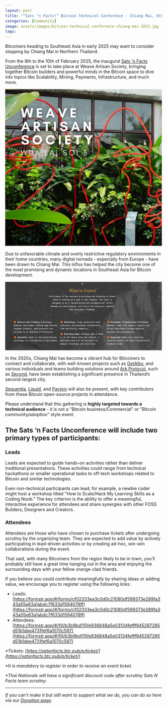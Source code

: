 ```yaml
---
layout: post
title: "“Sats ‘n Facts!” Bitcoin Technical Conference - Chiang Mai, 8th-10th Feb 2025"
categories: [Community]
image: assets/images/bitcoin-technical-conference-chiang-mai-2025.jpg
tags:
---
```


Bitcoiners heading to Southeast Asia in early 2025 may want to consider stopping by Chiang Mai in Northern Thailand.

From the 8th to the 10th of February 2025, the inaugural [Sats ‘n Facts Unconference](https://satsnfacts.btc.pub/#agenda) is set to take place at Weave Artisan Society, bringing together Bitcoin builders and powerful minds in the Bitcoin space to dive into topics like Scalability, Mining, Payments, Infrastructure, and much more.

![Weave Artisan Society](/assets/images/bitcoin-technical-conference-chiang-mai-2025-1.jpg)

Due to unfavorable climate and overly restrictive regulatory environments in their home countries, many digital nomads - especially from Europe - have been drawn to Chiang Mai. This influx has helped the city become one of the most promising and dynamic locations in Southeast Asia for Bitcoin development.

![What to expect - Bitcoin Technical Conference Chiang Mai 2025](/assets/images/bitcoin-technical-conference-chiang-mai-2025-2.jpg)

In the 2020s, Chiang Mai has become a vibrant hub for Bitcoiners to connect and collaborate, with well-known projects such as [GetAlby](https://www.getalby.com/), and various individuals and teams building solutions around [Ark Protocol](https://bitcoinops.org/en/topics/ark/), such as [Second](second.tech), have been establishing a significant presence in Thailand’s second-largest city.

[Sequentia](https://sequentia.io/), [Liquid](https://liquid.net/), and [Payjoin](https://payjoin.org/) will also be present, with key contributors from these Bitcoin open-source projects in attendance.

Please understand that this gathering is **highly targeted towards a technical audience** - it is not a "Bitcoin business/Commercial" or "Bitcoin community/adoption" style event.

## The Sats ‘n Facts Unconference will include two primary types of participants:

### Leads

Leads are expected to guide hands-on activities rather than deliver traditional presentations. These activities could range from technical hackathons or smaller operational tasks to off-tech workshops related to Bitcoin and similar technologies.

Even non-technical participants can lead; for example, a newbie coder might host a workshop titled "How to Scale/Hack My Learning Skills as a Coding Noob." The key criterion is the ability to offer a meaningful, interactive experience for attendees and share synergies with other FOSS Builders, Designers and Creators.

### Attendees

Attendees are those who have chosen to purchase tickets after undergoing scrutiny by the organizing team. They are expected to add value by actively participating in lead-driven activities or by creating ad-hoc, win-win collaborations during the event.

That said, with many Bitcoiners from the region likely to be in town, you’ll probably still have a great time hanging out in the area and enjoying the surrounding days with your fellow orange-clad friends.

If you believe you could contribute meaningfully by sharing ideas or adding value, we encourage you to register using the following links:

- Leads: [https://formstr.app/#/forms/cf02333ea3c0d0c21080df599373e289fa343a55e63a1abdc7f633d1594078ff](https://formstr.app/#/forms/cf02333ea3c0d0c21080df599373e289fa343a55e63a1abdc7f633d1594078ff)
- Attendees: [https://formstr.app/#/fill/b3b9bd115fe936848a5e03134fefff945287285d51b1dee4731fef6a1070c597](https://formstr.app/#/fill/b3b9bd115fe936848a5e03134fefff945287285d51b1dee4731fef6a1070c597)

_\*Tickets: [https://satsnfacts.btc.pub/p/ticket/](https://satsnfacts.btc.pub/p/ticket/)_

_\*It is mandatory to register in order to receive an event ticket._

_\*Thai Nationals will have a significant discount code after scrutiny Sats N Facts team scrutiny._

---

_If you can’t make it but still want to support what we do, you can do so here via our [Donation page](https://bitcoinsaigon.org/donate-satoshis)._
